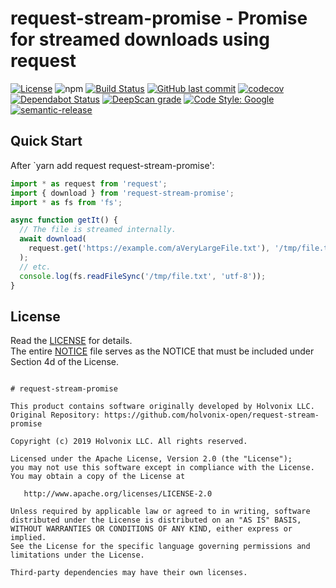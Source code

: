 # request-stream-promise - Promise for streamed downloads using request

[![License](https://img.shields.io/badge/License-Apache%202.0-blue.svg)](./LICENSE) ![npm](https://img.shields.io/npm/v/request-stream-promise.svg) [![Build Status](https://travis-ci.com/holvonix-open/request-stream-promise.svg?branch=master)](https://travis-ci.com/holvonix-open/request-stream-promise) [![GitHub last commit](https://img.shields.io/github/last-commit/holvonix-open/request-stream-promise.svg)](https://github.com/holvonix-open/request-stream-promise/commits) [![codecov](https://codecov.io/gh/holvonix-open/request-stream-promise/branch/master/graph/badge.svg)](https://codecov.io/gh/holvonix-open/request-stream-promise) [![Dependabot Status](https://api.dependabot.com/badges/status?host=github&repo=holvonix-open/request-stream-promise)](https://dependabot.com) [![DeepScan grade](https://deepscan.io/api/teams/4465/projects/6260/branches/51418/badge/grade.svg)](https://deepscan.io/dashboard#view=project&tid=4465&pid=6260&bid=51418) [![Code Style: Google](https://img.shields.io/badge/code%20style-google-blueviolet.svg)](https://github.com/google/gts) [![semantic-release](https://img.shields.io/badge/%20%20%F0%9F%93%A6%F0%9F%9A%80-semantic--release-e10079.svg)](https://github.com/semantic-release/semantic-release)


## Quick Start

After `yarn add request request-stream-promise':

````typescript
import * as request from 'request';
import { download } from 'request-stream-promise';
import * as fs from 'fs';

async function getIt() {
  // The file is streamed internally.
  await download(
    request.get('https://example.com/aVeryLargeFile.txt'), '/tmp/file.txt'
  );
  // etc.
  console.log(fs.readFileSync('/tmp/file.txt', 'utf-8'));
}
````


## License

Read the [LICENSE](LICENSE) for details.  
The entire [NOTICE](NOTICE) file serves as the NOTICE that must be included under
Section 4d of the License.

````

# request-stream-promise

This product contains software originally developed by Holvonix LLC.
Original Repository: https://github.com/holvonix-open/request-stream-promise

Copyright (c) 2019 Holvonix LLC. All rights reserved.

Licensed under the Apache License, Version 2.0 (the "License");
you may not use this software except in compliance with the License.
You may obtain a copy of the License at

   http://www.apache.org/licenses/LICENSE-2.0

Unless required by applicable law or agreed to in writing, software
distributed under the License is distributed on an "AS IS" BASIS,
WITHOUT WARRANTIES OR CONDITIONS OF ANY KIND, either express or implied.
See the License for the specific language governing permissions and
limitations under the License.

Third-party dependencies may have their own licenses.

````
